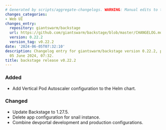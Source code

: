 ```yaml
---
# Generated by scripts/aggregate-changelogs. WARNING: Manual edits to this files will be overwritten.
changes_categories:
- Web UI
changes_entry:
  repository: giantswarm/backstage
  url: https://github.com/giantswarm/backstage/blob/master/CHANGELOG.md#0222---2024-06-05
  version: 0.22.2
  version_tag: v0.22.2
date: '2024-06-05T07:32:10'
description: Changelog entry for giantswarm/backstage version 0.22.2, published on
  05 June 2024, 07:32.
title: backstage release v0.22.2
---
```


### Added
- Add Vertical Pod Autoscaler configuration to the Helm chart.
### Changed
- Update Backstage to 1.27.5.
- Delete app configuration for snail instance.
- Combine devportal development and production configurations.
